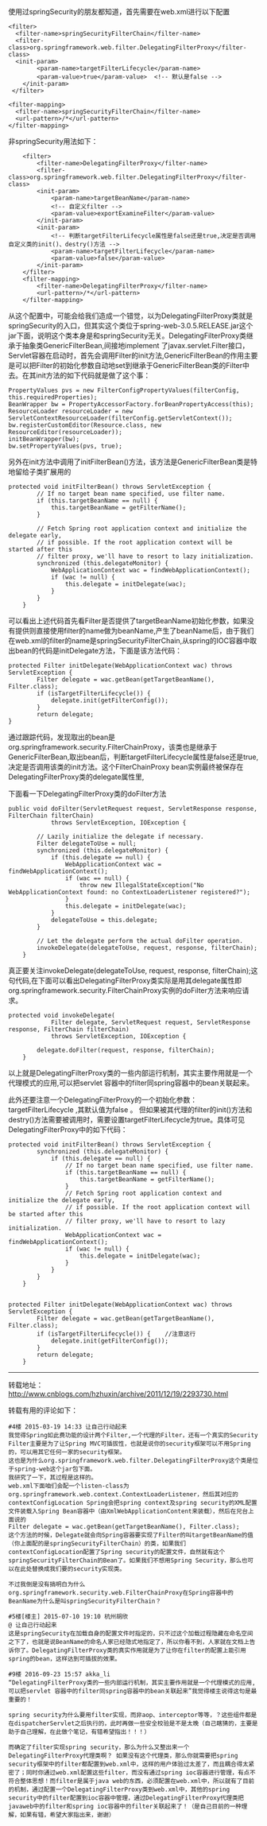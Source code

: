 使用过springSecurity的朋友都知道，首先需要在web.xml进行以下配置
```
<filter>
  <filter-name>springSecurityFilterChain</filter-name>
  <filter-class>org.springframework.web.filter.DelegatingFilterProxy</filter-class> 
  <init-param>
        <param-name>targetFilterLifecycle</param-name>
        <param-value>true</param-value>  <!-- 默认是false -->
    </init-param>
 </filter>

<filter-mapping>
  <filter-name>springSecurityFilterChain</filter-name>
  <url-pattern>/*</url-pattern>
</filter-mapping>
```
非springSecurity用法如下：
```
    <filter>
        <filter-name>DelegatingFilterProxy</filter-name>
        <filter-class>org.springframework.web.filter.DelegatingFilterProxy</filter-class>
        <init-param>
            <param-name>targetBeanName</param-name>
            <!-- 自定义filter -->
            <param-value>exportExamineFilter</param-value>
        </init-param>
        <init-param>
        	<!-- 判断targetFilterLifecycle属性是false还是true,决定是否调用自定义类的init()、destry()方法 -->
            <param-name>targetFilterLifecycle</param-name>
            <param-value>false</param-value>
        </init-param>
    </filter>
    <filter-mapping>
        <filter-name>DelegatingFilterProxy</filter-name>
        <url-pattern>/*</url-pattern>
    </filter-mapping>

```
从这个配置中，可能会给我们造成一个错觉，以为DelegatingFilterProxy类就是springSecurity的入口，但其实这个类位于spring-web-3.0.5.RELEASE.jar这个jar下面，说明这个类本身是和springSecurity无关。DelegatingFilterProxy类继承于抽象类GenericFilterBean,间接地implement 了javax.servlet.Filter接口，Servlet容器在启动时，首先会调用Filter的init方法,GenericFilterBean的作用主要是可以把Filter的初始化参数自动地set到继承于GenericFilterBean类的Filter中去。在其init方法的如下代码就是做了这个事：

```
PropertyValues pvs = new FilterConfigPropertyValues(filterConfig, this.requiredProperties);
BeanWrapper bw = PropertyAccessorFactory.forBeanPropertyAccess(this);
ResourceLoader resourceLoader = new ServletContextResourceLoader(filterConfig.getServletContext());
bw.registerCustomEditor(Resource.class, new ResourceEditor(resourceLoader));
initBeanWrapper(bw);
bw.setPropertyValues(pvs, true);
```
另外在init方法中调用了initFilterBean()方法，该方法是GenericFilterBean类是特地留给子类扩展用的
```
protected void initFilterBean() throws ServletException {
        // If no target bean name specified, use filter name.
        if (this.targetBeanName == null) {
            this.targetBeanName = getFilterName();
        }
 
        // Fetch Spring root application context and initialize the delegate early,
        // if possible. If the root application context will be started after this
        // filter proxy, we'll have to resort to lazy initialization.
        synchronized (this.delegateMonitor) {
            WebApplicationContext wac = findWebApplicationContext();
            if (wac != null) {
                this.delegate = initDelegate(wac);
            }
        }
    }
```
可以看出上述代码首先看Filter是否提供了targetBeanName初始化参数，如果没有提供则直接使用filter的name做为beanName,产生了beanName后，由于我们在web.xml的filter的name是springSecurityFilterChain,从spring的IOC容器中取出bean的代码是initDelegate方法，下面是该方法代码：
```
protected Filter initDelegate(WebApplicationContext wac) throws ServletException {
        Filter delegate = wac.getBean(getTargetBeanName(), Filter.class);
        if (isTargetFilterLifecycle()) {
            delegate.init(getFilterConfig());
        }
        return delegate;
}
```

通过跟踪代码，发现取出的bean是org.springframework.security.FilterChainProxy，该类也是继承于GenericFilterBean,取出bean后，判断targetFilterLifecycle属性是false还是true,决定是否调用该类的init方法。这个FilterChainProxy bean实例最终被保存在DelegatingFilterProxy类的delegate属性里,

下面看一下DelegatingFilterProxy类的doFilter方法
```
public void doFilter(ServletRequest request, ServletResponse response, FilterChain filterChain)
            throws ServletException, IOException {
 
        // Lazily initialize the delegate if necessary.
        Filter delegateToUse = null;
        synchronized (this.delegateMonitor) {
            if (this.delegate == null) {
                WebApplicationContext wac = findWebApplicationContext();
                if (wac == null) {
                    throw new IllegalStateException("No WebApplicationContext found: no ContextLoaderListener registered?");
                }
                this.delegate = initDelegate(wac);
            }
            delegateToUse = this.delegate;
        }
 
        // Let the delegate perform the actual doFilter operation.
        invokeDelegate(delegateToUse, request, response, filterChain);
    }
```

真正要关注invokeDelegate(delegateToUse, request, response, filterChain);这句代码,在下面可以看出DelegatingFilterProxy类实际是用其delegate属性即org.springframework.security.FilterChainProxy实例的doFilter方法来响应请求。
```
protected void invokeDelegate(
            Filter delegate, ServletRequest request, ServletResponse response, FilterChain filterChain)
            throws ServletException, IOException {
 
        delegate.doFilter(request, response, filterChain);
    }
```
以上就是DelegatingFilterProxy类的一些内部运行机制，其实主要作用就是一个代理模式的应用,可以把servlet 容器中的filter同spring容器中的bean关联起来。

此外还要注意一个DelegatingFilterProxy的一个初始化参数：targetFilterLifecycle ,其默认值为false 。 但如果被其代理的filter的init()方法和destry()方法需要被调用时，需要设置targetFilterLifecycle为true。具体可见DelegatingFilterProxy中的如下代码：

```
protected void initFilterBean() throws ServletException {
        synchronized (this.delegateMonitor) {
            if (this.delegate == null) {
                // If no target bean name specified, use filter name.
                if (this.targetBeanName == null) {
                    this.targetBeanName = getFilterName();
                }
                // Fetch Spring root application context and initialize the delegate early,
                // if possible. If the root application context will be started after this
                // filter proxy, we'll have to resort to lazy initialization.
                WebApplicationContext wac = findWebApplicationContext();
                if (wac != null) {
                    this.delegate = initDelegate(wac);
                }
            }
        }
    }
 
 
protected Filter initDelegate(WebApplicationContext wac) throws ServletException {
        Filter delegate = wac.getBean(getTargetBeanName(), Filter.class);
        if (isTargetFilterLifecycle()) {    //注意这行
            delegate.init(getFilterConfig());
        }
        return delegate;
    }
```

---

转载地址：http://www.cnblogs.com/hzhuxin/archive/2011/12/19/2293730.html

转载有用的评论如下：
```
#4楼 2015-03-19 14:33 让自己行动起来  
我觉得Spring如此费功能的设计两个Filter,一个代理的Filter，还有一个真实的Security Filter主要是为了让Spring MVC可插拔性，也就是说你的security框架可以不用Spring的，可以用其它任何一家的security框架。
这也是为什么org.springframework.web.filter.DelegatingFilterProxy这个类是位于spring-web这个jar包下面。
我研究了一下，其过程是这样的。
web.xml下面咱们会配一个listen-class为org.springframework.web.context.ContextLoaderListener，然后其对应的contextConfigLocation Spring会把spring context及spring security的XML配置文件装载入Spring Bean容器中（由XmlWebApplicationContent来装载），然后在兄台上面说的
Filter delegate = wac.getBean(getTargetBeanName(), Filter.class);
这个方法的时候，Delegate就会向Spring容器要实现了Filter的叫targetBeanName的值（你上面配的是springSecurityFilterChain）的类，如果我们contextConfigLocation配置了Spring security的配置文件，自然就有这个springSecurityFilterChain的Bean了。如果我们不想用Spring Security，那么也可以在此处替换成我们要的security实现类。

不过我倒是没有搞明白为什么org.springframework.security.web.FilterChainProxy在Spring容器中的BeanName为什么是叫springSecurityFilterChain？
```
```
#5楼[楼主] 2015-07-10 19:10 杭州胡欣  
@ 让自己行动起来
这是springSecurity在加载自身的配置文件时指定的，只不过这个加载过程隐藏在命名空间之下了，也就是说BeanName的命名人家已经隐式地指定了，所以你看不到，人家就在文档上告诉你了。DelegatingFilterProxy类的真实作用就是为了让你在filter的配置上能引用spring的bean，这样达到可插拔的效果。
```
```
#9楼 2016-09-23 15:57 akka_li  
“DelegatingFilterProxy类的一些内部运行机制，其实主要作用就是一个代理模式的应用,可以把servlet 容器中的filter同spring容器中的bean关联起来”我觉得楼主说得这句是最重要的！

spring security为什么要用filter实现，而非aop、interceptor等等，？这些组件都是在dispatcherServlet之后执行的，此时再做一些安全校验是不是太晚（自己瞎猜的，主要是助于自己理解，在此做个笔记，有错希望指出！！！）

而确定了filter实现spring security，那么为什么又整出来一个DelegatingFilterProxy代理类啊？ 如果没有这个代理类，那么你就需要把spring security框架中的filter都配置到web.xml中，这样的用户体验过太差了，而且耦合得太紧密了；同时你通过web.xml配置这些filter，而没有通过spring ioc容器进行管理，有点不符合整体思想！而filter是属于java web的东西，必须配置在web.xml中，所以就有了目前的机制，通过配置一个DelegatingFilterProxy类到web.xml中，其他的spring security中的filter配置到ioc容器中管理，通过DelegatingFilterProxy代理类把javaweb中的filter和spring ioc容器中的filter关联起来了！（是自己目前的一种理解，如果有错，希望大家指出来，谢谢）
```